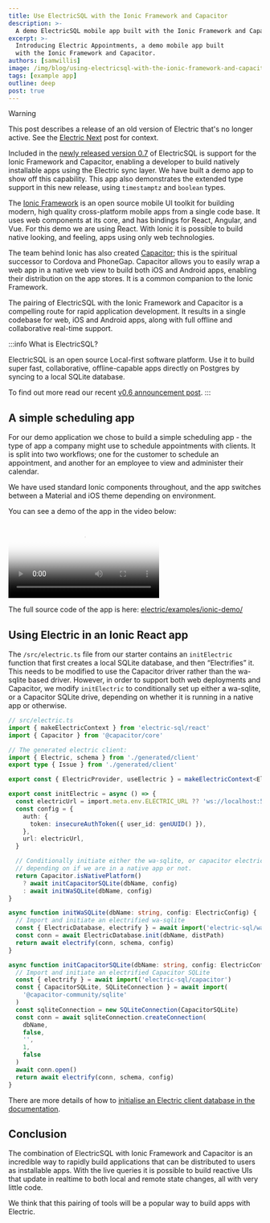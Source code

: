```yaml
---
title: Use ElectricSQL with the Ionic Framework and Capacitor
description: >-
  A demo ElectricSQL mobile app built with the Ionic Framework and Capacitor - “Electric Appointments” is a simple appointment scheduling app, the type a company would use to schedule appointments with clients.
excerpt: >-
  Introducing Electric Appointments, a demo mobile app built
  with the Ionic Framework and Capacitor.
authors: [samwillis]
image: /img/blog/using-electricsql-with-the-ionic-framework-and-capacitor/header.jpg
tags: [example app]
outline: deep
post: true
---
```


> [!WARNING]
> This post describes a release of an old version of Electric that's no longer active. See the [Electric Next](/blog/2024/07/17/electric-next) post for context.

Included in the [newly released version 0.7](/blog/2023/11/02/electricsql-v0.7-released) of ElectricSQL is support for the Ionic Framework and Capacitor, enabling a developer to build natively installable apps using the Electric sync layer. We have built a demo app to show off this capability. This app also demonstrates the extended type support in this new release, using `timestamptz` and `boolean` types.

The [Ionic Framework](https://ionicframework.com) is an open source mobile UI toolkit for building modern, high quality cross-platform mobile apps from a single code base. It uses web components at its core, and has bindings for React, Angular, and Vue. For this demo we are using React. With Ionic it is possible to build native looking, and feeling, apps using only web technologies.

The team behind Ionic has also created [Capacitor](https://capacitorjs.com); this is the spiritual successor to Cordova and PhoneGap. Capacitor allows you to easily wrap a web app in a native web view to build both iOS and Android apps, enabling their distribution on the app stores. It is a common companion to the Ionic Framework.

The pairing of ElectricSQL with the Ionic Framework and Capacitor is a compelling route for rapid application development. It results in a single codebase for web, iOS and Android apps, along with full offline and collaborative real-time support.

:::info What is ElectricSQL?

ElectricSQL is an open source Local-first software platform. Use it to build super fast, collaborative, offline-capable apps directly on Postgres by syncing to a local SQLite database.

To find out more read our recent [v0.6 announcement post](https://electric-sql.com/blog/2023/09/20/introducing-electricsql-v0.6).
:::

## A simple scheduling app

For our demo application we chose to build a simple scheduling app - the type of app a company might use to schedule appointments with clients. It is split into two workflows; one for the customer to schedule an appointment, and another for an employee to view and administer their calendar.

We have used standard Ionic components throughout, and the app switches between a Material and iOS theme depending on environment.

You can see a demo of the app in the video below:

<video class="w-full" controls poster="/videos/blog/using-electricsql-with-the-ionic-framework-and-capacitor/main-demo.jpg">
  <source src="/videos/blog/using-electricsql-with-the-ionic-framework-and-capacitor/main-demo.mp4" />
</video>

The full source code of the app is here: [electric/examples/ionic-demo/](https://github.com/electric-sql/electric/tree/main/examples/ionic-demo)

## Using Electric in an Ionic React app

The `/src/electric.ts` file from our starter contains an `initElectric` function that first creates a local SQLite database, and then “Electrifies” it. This needs to be modified to use the Capacitor driver rather than the wa-sqlite based driver. However, in order to support both web deployments and Capacitor, we modify `initElectric` to conditionally set up either a wa-sqlite, or a Capacitor SQLite drive, depending on whether it is running in a native app or otherwise.

```typescript
// src/electric.ts
import { makeElectricContext } from 'electric-sql/react'
import { Capacitor } from '@capacitor/core'

// The generated electric client:
import { Electric, schema } from './generated/client'
export type { Issue } from './generated/client'

export const { ElectricProvider, useElectric } = makeElectricContext<Electric>()

export const initElectric = async () => {
  const electricUrl = import.meta.env.ELECTRIC_URL ?? 'ws://localhost:5133'
  const config = {
    auth: {
      token: insecureAuthToken({ user_id: genUUID() }),
    },
    url: electricUrl,
  }

  // Conditionally initiate either the wa-sqlite, or capacitor electric
  // depending on if we are in a native app or not.
  return Capacitor.isNativePlatform()
    ? await initCapacitorSQLite(dbName, config)
    : await initWaSQLite(dbName, config)
}

async function initWaSQLite(dbName: string, config: ElectricConfig) {
  // Import and initiate an electrified wa-sqlite
  const { ElectricDatabase, electrify } = await import('electric-sql/wa-sqlite')
  const conn = await ElectricDatabase.init(dbName, distPath)
  return await electrify(conn, schema, config)
}

async function initCapacitorSQLite(dbName: string, config: ElectricConfig) {
  // Import and initiate an electrified Capacitor SQLite
  const { electrify } = await import('electric-sql/capacitor')
  const { CapacitorSQLite, SQLiteConnection } = await import(
    '@capacitor-community/sqlite'
  )
  const sqliteConnection = new SQLiteConnection(CapacitorSQLite)
  const conn = await sqliteConnection.createConnection(
    dbName,
    false,
    '',
    1,
    false
  )
  await conn.open()
  return await electrify(conn, schema, config)
}
```

There are more details of how to [initialise an Electric client database in the documentation](https://electric-sql.com/docs/api/clients/typescript#instantiation).

## Conclusion

The combination of ElectricSQL with Ionic Framework and Capacitor is an incredible way to rapidly build applications that can be distributed to users as installable apps. With the live queries it is possible to build reactive UIs that update in realtime to both local and remote state changes, all with very little code.

We think that this pairing of tools will be a popular way to build apps with Electric.
